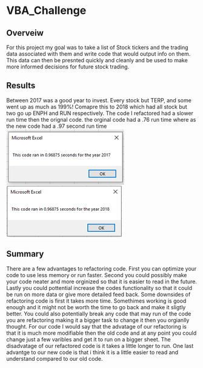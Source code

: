 # VBA_Challenge
## Overveiw
For this project my goal was to take a list of Stock tickers and the trading data associated with them and write code that would output info on them. This data can then be presnted quickly and cleanly and be used to make more informed decisions for future stock trading.

## Results
Between 2017 was a good year to invest. Every stock but TERP, and some went up as much as 199%! Comapre this to 2018 which had all stock but two go up ENPH and RUN respectively. The code I refactored had a slower run time then the orignal code. the orginal code had a .76 run time where as the new code had a .97 second run time
![2017 run time](https://github.com/Louis-E-Martin/VBA_Challenge/blob/main/VBA_Challenge_2017.PNG)
![2018 run time](https://github.com/Louis-E-Martin/VBA_Challenge/blob/main/VBA_Challenge_2018.PNG)

## Summary
There are a few advantages to refactoring code. First you can optimize your code to use less memory or run faster. Second you could possibly make your code neater and more orginized so that it is easier to read in the future. Lastly you could pottential increase the codes functionality so that it could be run on more data or give more detailed feed back. Some downsides of refactoring code is first it takes more time. Somethimes working is good enough and it might not be worth the time to go back and make it sligtly better. You could also potentially break any code that may run of the code you are refactoring making it a bigger task to change it then you orgianlly thought. For our code I would say that the advatage of our refactoring is that it is much more modifiable then the old code and at any point you could change just a few varibles and get it to run on a bigger sheet. The disadvatage of our refactored code is it takes a little longer to run. One last advantge to our new code is that i think it is a little easier to read and understand compared to our old code.
